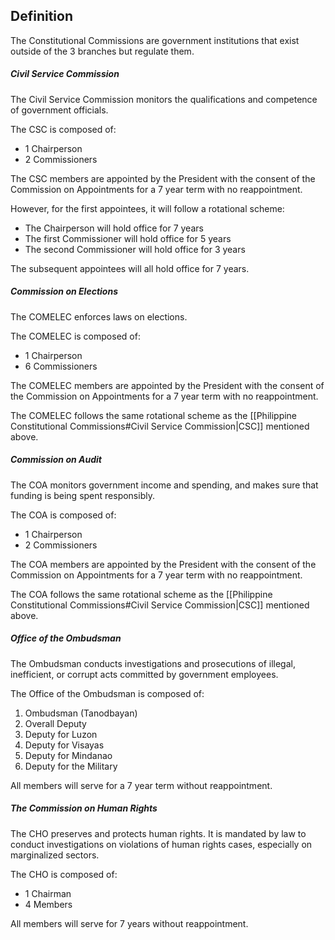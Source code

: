 ## Definition
The Constitutional Commissions are government institutions that exist outside of the 3 branches but regulate them.

##### Civil Service Commission
The Civil Service Commission monitors the qualifications and competence of government officials.

The CSC is composed of:
- 1 Chairperson
- 2 Commissioners

The CSC members are appointed by the President with the consent of the Commission on Appointments for a 7 year term with no reappointment.

However, for the first appointees, it will follow a rotational scheme:
- The Chairperson will hold office for 7 years
- The first Commissioner will hold office for 5 years
- The second Commissioner will hold office for 3 years

The subsequent appointees will all hold office for 7 years.

##### Commission on Elections
The COMELEC enforces laws on elections.

The COMELEC is composed of:
- 1 Chairperson
- 6 Commissioners

The COMELEC members are appointed by the President with the consent of the Commission on Appointments for a 7 year term with no reappointment.

The COMELEC follows the same rotational scheme as the [[Philippine Constitutional Commissions#Civil Service Commission|CSC]] mentioned above.

##### Commission on Audit
The COA monitors government income and spending, and makes sure that funding is being spent responsibly.

The COA is composed of:
- 1 Chairperson
- 2 Commissioners

The COA members are appointed by the President with the consent of the Commission on Appointments for a 7 year term with no reappointment.

The COA follows the same rotational scheme as the [[Philippine Constitutional Commissions#Civil Service Commission|CSC]] mentioned above.

##### Office of the Ombudsman
The Ombudsman conducts investigations and prosecutions of illegal, inefficient, or corrupt acts committed by government employees.

The Office of the Ombudsman is composed of:
1. Ombudsman (Tanodbayan)
2. Overall Deputy
3. Deputy for Luzon
4. Deputy for Visayas
5. Deputy for Mindanao
6. Deputy for the Military

All members will serve for a 7 year term without reappointment.

##### The Commission on Human Rights
The CHO preserves and protects human rights. It is mandated by law to conduct investigations on violations of human rights cases, especially on marginalized sectors.

The CHO is composed of:
- 1 Chairman
- 4 Members

All members will serve for 7 years without reappointment.